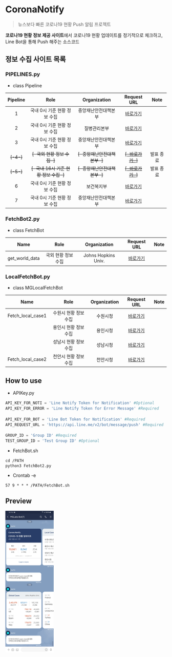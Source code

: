 # CoronaNotify

> 뉴스보다 빠른 코로나19 현황 Push 알림 프로젝트  

**코로나19 현황 정보 제공 사이트**에서 코로나19 현황 업데이트를 정기적으로 체크하고, Line Bot을 통해 Push 해주는 소스코드

## 정보 수집 사이트 목록  

### PIPELINES.py

*  class Pipeline

| Pipeline | Role | Organization | Request URL | Note |
| :------: | :------: | :------: | :------: | :------: |
| 1 | 국내 0시 기준 현황 정보 수집 | 중앙재난안전대책본부 | [바로가기](http://ncov.mohw.go.kr/bdBoardList_Real.do?brdId=&brdGubun=&ncvContSeq=&contSeq=&board_id=&gubun=) |
| 2 | 국내 0시 기준 현황 정보 수집 | 질병관리본부 | [바로가기](https://www.cdc.go.kr/board/board.es?mid=a20501000000&bid=0015) | 
| 3 | 국내 0시 기준 현황 정보 수집 | 중앙재난안전대책본부 | [바로가기](http://ncov.mohw.go.kr/tcmBoardList.do?brdId=&brdGubun=&dataGubun=&ncvContSeq=&contSeq=&board_id=140&gubun=) |
| ~~[-4-]~~ | ~~[-국외 현황 정보 수집-]~~ | ~~[-중앙재난안전대책본부-]~~ | [~~[-바로가기-]~~](http://ncov.mohw.go.kr/bdBoardList_Real.do?brdId=&brdGubun=&ncvContSeq=&contSeq=&board_id=&gubun=) | 발표 종료 |
| ~~[-5-]~~ | ~~[-국내 16시 기준 현황 정보 수집-]~~ | ~~[-중앙재난안전대책본부-]~~ | [~~[-바로가기-]~~](http://ncov.mohw.go.kr/bdBoardList_Real.do?brdId=&brdGubun=&ncvContSeq=&contSeq=&board_id=&gubun=) | 발표 종료 |
| 6 | 국내 0시 기준 현황 정보 수집 | 보건복지부 | [바로가기](http://www.mohw.go.kr/react/al/sal0301ls.jsp?PAR_MENU_ID=04&MENU_ID=0403) |
| 7 | 국내 0시 기준 현황 정보 수집 | 중앙재난안전대책본부 | [바로가기](http://ncov.mohw.go.kr/) |

### FetchBot2.py

*  class FetchBot

| Name | Role | Organization | Request URL | Note |
| :------: | :------: | :------: | :------: | :------ |
| get_world_data | 국외 현황 정보 수집 | Johns Hopkins Univ. | [바로가기](https://services1.arcgis.com/0MSEUqKaxRlEPj5g/arcgis/rest/services/ncov_cases/FeatureServer/2/query?f=json&where=Confirmed%20%3E%200&returnGeometry=false&spatialRel=esriSpatialRelIntersects&outFields=*&orderByFields=Confirmed%20desc&resultOffset=0&resultRecordCount=200&cacheHint=true)

### LocalFetchBot.py

*  class MGLocalFetchBot

| Name | Role | Organization | Request URL | Note |
| :------: | :------: | :------: | :------: | :------ |
| Fetch_local_case1 | 수원시 현황 정보 수집 | 수원시청 | [바로가기](https://www.cdc.go.kr/board/board.es?mid=a20501000000&bid=0015) | 
|  | 용인시 현황 정보 수집 | 용인시청 | [바로가기](http://www.yongin.go.kr/index.do) | 
|  | 성남시 현황 정보 수집 | 성남시청 | [바로가기](http://www.seongnam.go.kr/coronaIndex.html) |
| Fetch_local_case2 | 천안시 현황 정보 수집 | 천안시청 | [바로가기](http://27.101.50.5/prog/stat/corona/json.do) |

## How to use

*  APIKey.py
```python
API_KEY_FOR_NOTI = 'Line Notify Token for Notification' #Optional
API_KEY_FOR_ERROR = 'Line Notify Token for Error Message' #Required

API_KEY_FOR_BOT = 'Line Bot Token for Notification' #Required
API_REQUEST_URL = 'https://api.line.me/v2/bot/message/push' #Required

GROUP_ID = 'Group ID' #Required
TEST_GROUP_ID = 'Test Group ID' #Optional
```
*  FetchBot.sh

```
cd /PATH
python3 FetchBot2.py
```


*  Crontab -e

```
57 9 * * * /PATH/FetchBot.sh
```

## Preview
<img src="/docs/v4.jpg" width="30%">